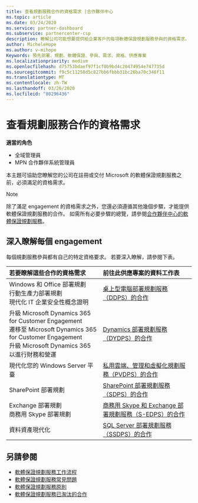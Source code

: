 ```yaml
---
title: 查看規劃服務合作的資格需求 |合作夥伴中心
ms.topic: article
ms.date: 03/24/2020
ms.service: partner-dashboard
ms.subservice: partnercenter-csp
description: 瞭解公司可能想要提供給企業客戶的每項軟體保證規劃服務參與的資格需求。
author: MicheleHope
ms.author: v-mihope
Keywords: 預先部署、規劃、軟體保證、參與、需求、資格、供應專案
ms.localizationpriority: medium
ms.openlocfilehash: d75753bdaef97f1cf0b9bd4c20474954e747735d
ms.sourcegitcommit: f9c5c11258d5c827bb6fbbb31bc26ba70c346f11
ms.translationtype: MT
ms.contentlocale: zh-TW
ms.lasthandoff: 03/26/2020
ms.locfileid: "80296436"
---
```

# <a name="view-eligibility-requirements-for-planning-services-engagements"></a>查看規劃服務合作的資格需求

**適當的角色**

- 全域管理員
- MPN 合作夥伴系統管理員

本主題可協助您瞭解您的公司在註冊或交付 Microsoft 的軟體保證規劃服務之前，必須滿足的資格需求。

>[!NOTE]
> 除了滿足 engagement 的資格需求之外，您還必須遵循其他幾個步驟，才能提供軟體保證規劃服務的合作。 如需所有必要步驟的總覽，請參閱[合作夥伴中心的軟體保證規劃服務](software-assurance-dps.md)。

## <a name="learn-more-about-each-engagement"></a>深入瞭解每個 engagement

每個規劃服務參與都有自己的特定資格要求。 若要深入瞭解，請參閱下表。

|**若要瞭解這些合作的資格需求**   |**前往此供應專案的資料工作表**  |
|:------------------------------------|:------------------|
| Windows 和 Office 部署規劃<br> 行動生產力部署規劃<br> 現代化 IT 企業安全性概念證明</br>  | [桌上型電腦部署規劃服務（DDPS）的合作](https://go.microsoft.com/fwlink/?linkid=2116072) |
| 升級 Microsoft Dynamics 365 for Customer Engagement<br> 遷移至 Microsoft Dynamics 365 for Customer Engagement<br> 升級 Microsoft Dynamics 365 以進行財務和營運</br>  | [Dynamics 部署規劃服務（DYDPS）的合作](https://go.microsoft.com/fwlink/?linkid=2116073)  |
| 現代化您的 Windows Server 平臺 | [私用雲端、管理和虛擬化規劃服務（PVDPS）的合作](https://go.microsoft.com/fwlink/?linkid=2115982) |
| SharePoint 部署規劃   | [SharePoint 部署規劃服務（SDPS）的合作](https://go.microsoft.com/fwlink/?linkid=2116074)  |
| Exchange 部署規劃<br> 商務用 Skype 部署規劃</br>  | [商務用 Skype 和 Exchange 部署規劃服務（S-EDPS）的合作](https://go.microsoft.com/fwlink/?linkid=2116075)  |
| 資料資產現代化  | [SQL Server 部署規劃服務（SSDPS）的合作](https://go.microsoft.com/fwlink/?linkid=2116076)  |

## <a name="see-also"></a>另請參閱

- [軟體保證規劃服務工作流程](https://go.microsoft.com/fwlink/?linkid=2115983)
- [軟體保證規劃服務常見問題](https://go.microsoft.com/fwlink/?linkid=2116077)
- [軟體保證規劃服務原則](https://go.microsoft.com/fwlink/?linkid=2115984)
- [軟體保證規劃服務已淘汰的合作](https://query.prod.cms.rt.microsoft.com/cms/api/am/binary/RE4sln9)
